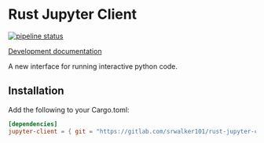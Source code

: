 # Rust Jupyter Client

[![pipeline status](https://gitlab.com/srwalker101/rust-jupyter-client/badges/master/pipeline.svg)](https://gitlab.com/srwalker101/rust-jupyter-client/commits/master)

[Development documentation](https://srwalker101.gitlab.io/rust-jupyter-client/jupyter_client/index.html)

A new interface for running interactive python code.

## Installation

Add the following to your Cargo.toml:

```toml
[dependencies]
jupyter-client = { git = "https://gitlab.com/srwalker101/rust-jupyter-client.git", branch = "dev" }
```
